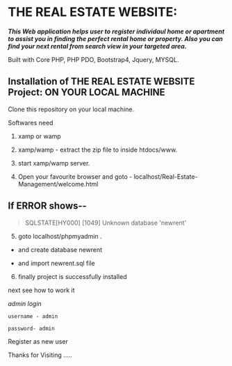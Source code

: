 # THE REAL ESTATE WEBSITE:

***This Web application helps user to register individaul home or apartment to assist you in finding the perfect rental home or property. Also you can find your next rental from search view in your targeted area.***


Built with Core PHP, PHP PDO, Bootstrap4, Jquery, MYSQL.



## Installation of THE REAL ESTATE WEBSITE Project: ON YOUR LOCAL MACHINE

Clone this repository on your local machine.

Softwares need 

1. xamp or wamp 

2. xamp/wamp - extract the zip file to inside htdocs/www.

3. start xamp/wamp server.

4. Open your favourite browser and goto - localhost/Real-Estate-Management/welcome.html


## If ERROR shows--

>SQLSTATE[HY000] [1049] Unknown database 'newrent'


5. goto localhost/phpmyadmin .

- and create database newrent

- and import newrent.sql file

6. finally project is successfully installed 

next see how to work it

_admin login_

`username - admin`

`password- admin`


Register as new user 

Thanks for Visiting .....


